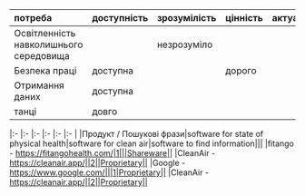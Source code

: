 
|потреба	|доступність	|зрозумілість	|цінність	|актуальність|
|:-       |:-           |:-           |:-       |:-          |
|	Освітленність навколишнього середовища| |незрозуміло|
|Безпека праці|доступна|    |дорого|    |
|	Отримання даних|доступна|
|танці|довго| |

|:- |:-                   |:-                    |:-                |:-          |:-      |
|Продукт / Пошукові фрази|software for state of physical health|software for clean air|software to find information|||
|fitango - https://fitangohealth.com/|1|||Shareware||
|CleanAir - https://cleanair.app/||2||Proprietary||
|Google - https://www.google.com/|||1|Proprietary||
|CleanAir - https://cleanair.app/||2||Proprietary||
